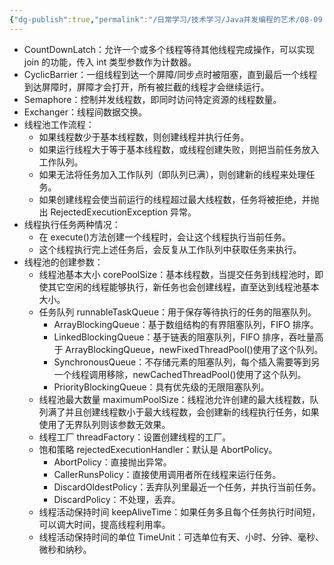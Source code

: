 ```yaml
---
{"dg-publish":true,"permalink":"/日常学习/技术学习/Java并发编程的艺术/08-09 Java中的并发工具类&线程池/","noteIcon":"1","created":"2023-07-27T10:13:20.657+08:00","updated":"2023-07-30T16:10:38.839+08:00"}
---
```


- CountDownLatch：允许一个或多个线程等待其他线程完成操作，可以实现 join 的功能，传入 int 类型参数作为计数器。
- CyclicBarrier：一组线程到达一个屏障/同步点时被阻塞，直到最后一个线程到达屏障时，屏障才会打开，所有被拦截的线程才会继续运行。
- Semaphore：控制并发线程数，即同时访问特定资源的线程数量。
- Exchanger：线程间数据交换。
- 线程池工作流程：
  - 如果线程数少于基本线程数，则创建线程并执行任务。
  - 如果运行线程大于等于基本线程数，或线程创建失败，则把当前任务放入工作队列。
  - 如果无法将任务加入工作队列（即队列已满），则创建新的线程来处理任务。
  - 如果创建线程会使当前运行的线程超过最大线程数，任务将被拒绝，并抛出 RejectedExecutionException 异常。
- 线程执行任务两种情况：
  - 在 execute()方法创建一个线程时，会让这个线程执行当前任务。
  - 这个线程执行完上述任务后，会反复从工作队列中获取任务来执行。
- 线程池的创建参数：
  - 线程池基本大小 corePoolSize：基本线程数，当提交任务到线程池时，即使其它空闲的线程能够执行，新任务也会创建线程，直至达到线程池基本大小。
  - 任务队列 runnableTaskQueue：用于保存等待执行的任务的阻塞队列。
    - ArrayBlockingQueue：基于数组结构的有界阻塞队列，FIFO 排序。
    - LinkedBlockingQueue：基于链表的阻塞队列，FIFO 排序，吞吐量高于 ArrayBlockingQueue，newFixedThreadPool()使用了这个队列。
    - SynchronousQueue：不存储元素的阻塞队列，每个插入需要等到另一个线程调用移除，newCachedThreadPool()使用了这个队列。
    - PriorityBlockingQueue：具有优先级的无限阻塞队列。
  - 线程池最大数量 maximumPoolSize：线程池允许创建的最大线程数，队列满了并且创建线程数小于最大线程数，会创建新的线程执行任务，如果使用了无界队列则该参数无效果。
  - 线程工厂 threadFactory：设置创建线程的工厂。
  - 饱和策略 rejectedExecutionHandler：默认是 AbortPolicy。
    - AbortPolicy：直接抛出异常。
    - CallerRunsPolicy：直接使用调用者所在线程来运行任务。
    - DiscardOldestPolicy：丢弃队列里最近一个任务，并执行当前任务。
    - DiscardPolicy：不处理，丢弃。
  - 线程活动保持时间 keepAliveTime：如果任务多且每个任务执行时间短，可以调大时间，提高线程利用率。
  - 线程活动保持时间的单位 TimeUnit：可选单位有天、小时、分钟、毫秒、微秒和纳秒。
